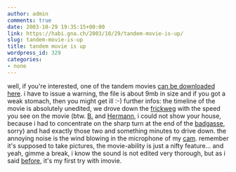 ```yaml
---
author: admin
comments: true
date: 2003-10-29 19:35:15+00:00
link: https://habi.gna.ch/2003/10/29/tandem-movie-is-up/
slug: tandem-movie-is-up
title: tandem movie is up
wordpress_id: 329
categories:
- none
---
```


well, if you're interested, one of the tandem movies [can be downloaded here](https://habi.gna.ch/blog/images/tandem_stream.mov).
i have to issue a warning, the file is about 9mb in size and if you got a weak stomach, then you might get ill :-)
further infos: the timeline of the movie is absolutely unedited, we drove down the [frickweg](http://www.multimap.com/map/browse.cgi?client=public&db=CH&GridE=829322&overviewmap=&client=public&advanced=&addr2=badgasse&addr3=bern&pc=&cname=Great+Britain&X=829322&GridN=5902073&Y=5902073&scale=5000&cidr_client=none&coordsys=mercator&place=BADGASSE,+3011,+BERN) with the speed you see on the movie (btw. [B.](http://bernhardseefeld.ch/) and [Hermann](https://armand.bild.li/), i could not show your house, because i had to concentrate on the sharp turn at the end of the [badgasse](http://www.multimap.com/map/browse.cgi?client=public&db=CH&GridE=829322&overviewmap=&client=public&advanced=&addr2=badgasse&addr3=bern&pc=&cname=Great+Britain&X=829322&GridN=5902073&Y=5902073&scale=5000&cidr_client=none&coordsys=mercator&place=BADGASSE,+3011,+BERN), sorry) and had exactly those two and something minutes to drive down. 
the annoying noise is the wind blowing in the microphone of my [cam](http://www.dpreview.com/reviews/sonydscp9/). remember it's supposed to take pictures, the movie-ability is just a nifty feature...
and yeah, gimme a break, i know the sound is not edited very thorough, but as i said [before](https://habi.gna.ch/blog/archives/000108.html), it's my first try with imovie.
